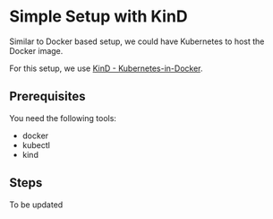 # Simple Setup with KinD

Similar to Docker based setup, we could have Kubernetes to host the Docker image.

For this setup, we use [KinD - Kubernetes-in-Docker](https://kind.sigs.k8s.io/).

## Prerequisites

You need the following tools:

- docker
- kubectl
- kind

## Steps

To be updated

